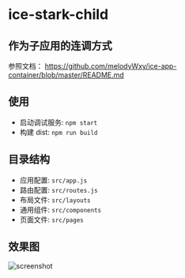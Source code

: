 <!--
 * @Author: 六弦(melodyWxy)
 * @Date: 2021-05-12 22:12:19
 * @LastEditors: 六弦(melodyWxy)
 * @LastEditTime: 2021-05-13 00:23:41
 * @FilePath: /ls/Users/wxy/codeWorks/githubPros/ice-w-front/icestark-child/README.md
 * @Description: update here
-->
# ice-stark-child

## 作为子应用的连调方式
参照文档： https://github.com/melodyWxy/ice-app-container/blob/master/README.md

## 使用

- 启动调试服务: `npm start`
- 构建 dist: `npm run build`

## 目录结构

- 应用配置: `src/app.js`
- 路由配置: `src/routes.js`
- 布局文件: `src/layouts`
- 通用组件: `src/components`
- 页面文件: `src/pages`

## 效果图

![screenshot](https://img.alicdn.com/tfs/TB1X5.paYr1gK0jSZFDXXb9yVXa-2480-1200.png)
